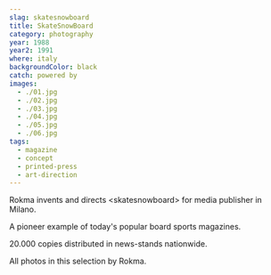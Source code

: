 ```yaml
---
slag: skatesnowboard
title: SkateSnowBoard
category: photography
year: 1988
year2: 1991
where: italy
backgroundColor: black
catch: powered by
images:
  - ./01.jpg
  - ./02.jpg
  - ./03.jpg
  - ./04.jpg
  - ./05.jpg
  - ./06.jpg
tags:
  - magazine
  - concept
  - printed-press
  - art-direction
---
```


Rokma invents and directs &lt;skatesnowboard&gt; for media publisher in Milano.

A pioneer example of today's popular board sports magazines.

20.000 copies distributed in news-stands nationwide.

All photos in this selection by Rokma.
